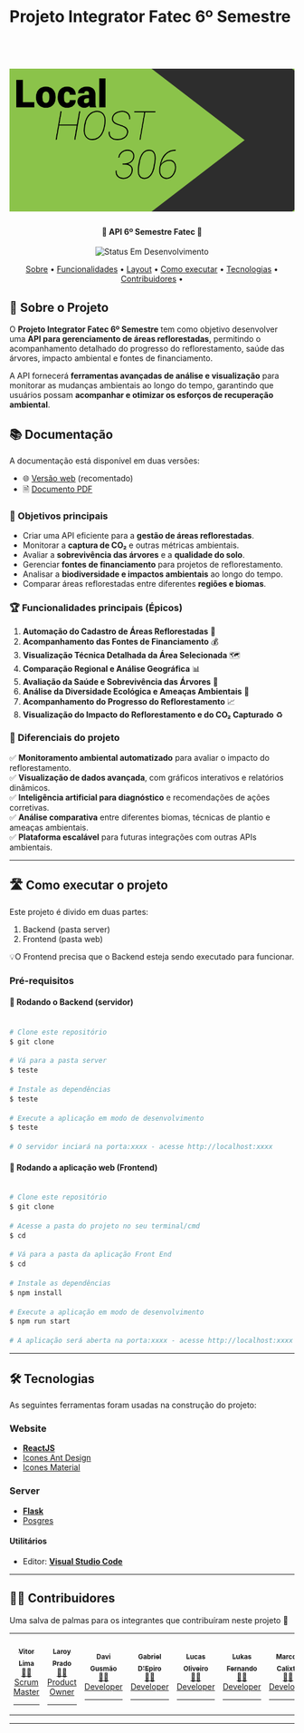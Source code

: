 # Projeto Integrator Fatec 6º Semestre
![]()

<p align="center">
 
</p>

<h1 align="center">
    <img alt="LocalHost306" title="#LocalHost06" src="https://github.com/Localhost-308/API-BD6/blob/main/assets/capa-github.png" />
</h1>

<h4 align="center"> 
    🚧 API 6º Semestre Fatec 🚧
</h4>

<p align="center">
    <img alt="Status Em Desenvolvimento" src="https://img.shields.io/badge/STATUS-EM%20DESENVOLVIMENTO-green">
    <!--<img alt="Status Concluído" src="https://img.shields.io/badge/STATUS-CONCLU%C3%8DDO-brightgreen">-->
</p>

<p align="center">
 <a href="#-sobre-o-projeto">Sobre</a> •
 <a href="#-funcionalidades">Funcionalidades</a> •
 <a href="#-layout">Layout</a> • 
 <a href="#-como-executar-o-projeto">Como executar</a> • 
 <a href="#-tecnologias">Tecnologias</a> • 
 <a href="#-contribuidores">Contribuidores</a> • 
</p>

## 🌱 Sobre o Projeto

O **Projeto Integrator Fatec 6º Semestre** tem como objetivo desenvolver uma **API para gerenciamento de áreas reflorestadas**, permitindo o acompanhamento detalhado do progresso do reflorestamento, saúde das árvores, impacto ambiental e fontes de financiamento.

A API fornecerá **ferramentas avançadas de análise e visualização** para monitorar as mudanças ambientais ao longo do tempo, garantindo que usuários possam **acompanhar e otimizar os esforços de recuperação ambiental**.

## 📚 Documentação
A documentação está disponível em duas versões:

- 🌐 [Versão web](https://localhost-308.github.io/manual/) (recomentado)
- 🗎 [Documento PDF](https://localhost-308.github.io/manual/pdf/document.pdf)

### 🎯 Objetivos principais
- Criar uma API eficiente para a **gestão de áreas reflorestadas**.
- Monitorar a **captura de CO₂** e outras métricas ambientais.
- Avaliar a **sobrevivência das árvores** e a **qualidade do solo**.
- Gerenciar **fontes de financiamento** para projetos de reflorestamento.
- Analisar a **biodiversidade e impactos ambientais** ao longo do tempo.
- Comparar áreas reflorestadas entre diferentes **regiões e biomas**.

### 🏆 Funcionalidades principais (Épicos)
1. **Automação do Cadastro de Áreas Reflorestadas** 📝
2. **Acompanhamento das Fontes de Financiamento** 💰
3. **Visualização Técnica Detalhada da Área Selecionada** 🗺️ 
4. **Comparação Regional e Análise Geográfica** 📊
5. **Avaliação da Saúde e Sobrevivência das Árvores** 🌳
6. **Análise da Diversidade Ecológica e Ameaças Ambientais** 🦜
7. **Acompanhamento do Progresso do Reflorestamento** 📈
8. **Visualização do Impacto do Reflorestamento e do CO₂ Capturado** ♻️ 


### 🚀 Diferenciais do projeto
✅ **Monitoramento ambiental automatizado** para avaliar o impacto do reflorestamento.  
✅ **Visualização de dados avançada**, com gráficos interativos e relatórios dinâmicos.  
✅ **Inteligência artificial para diagnóstico** e recomendações de ações corretivas.  
✅ **Análise comparativa** entre diferentes biomas, técnicas de plantio e ameaças ambientais.  
✅ **Plataforma escalável** para futuras integrações com outras APIs ambientais.  

---


## 🛣️ Como executar o projeto

Este projeto é divido em duas partes:
1. Backend (pasta server) 
2. Frontend (pasta web)

💡O Frontend precisa que o Backend esteja sendo executado para funcionar.

### Pré-requisitos

#### 🎲 Rodando o Backend (servidor)

```bash

# Clone este repositório
$ git clone 

# Vá para a pasta server
$ teste

# Instale as dependências
$ teste

# Execute a aplicação em modo de desenvolvimento
$ teste

# O servidor inciará na porta:xxxx - acesse http://localhost:xxxx

```


#### 🧭 Rodando a aplicação web (Frontend)

```bash

# Clone este repositório
$ git clone 

# Acesse a pasta do projeto no seu terminal/cmd
$ cd 

# Vá para a pasta da aplicação Front End
$ cd 

# Instale as dependências
$ npm install

# Execute a aplicação em modo de desenvolvimento
$ npm run start

# A aplicação será aberta na porta:xxxx - acesse http://localhost:xxxx

```

---

## 🛠 Tecnologias

As seguintes ferramentas foram usadas na construção do projeto:

### []()**Website**

- **[ReactJS](https://pt-br.reactjs.org/)**
- [Icones Ant Design](https://ant.design/components/icon)
- [Icones Material](https://fonts.google.com/icons)

### []()**Server** 

- **[Flask](https://flask.palletsprojects.com/en/stable/)**
- [Posgres](https://www.postgresql.org/)

#### []()**Utilitários**

-   Editor:  **[Visual Studio Code](https://code.visualstudio.com/)**

---

## 👨‍💻 Contribuidores

Uma salva de palmas para os integrantes que contribuíram neste projeto 👏

<table>
  <tr>
    <td align="center"><a href="https://github.com/VilRL"><img style="border-radius: 50%;" src="vitor.png" width="100px;" alt=""/><br /><sub><b>Vitor Lima</b></sub></a><br /><a href="https://github.com/VilRL" title="">👨‍💻<br>Scrum Master</a><hr></td>
    <td align="center"><a href="https://github.com/laroyprado"><img style="border-radius: 50%;" src="laroy.png" width="100px;" alt=""/><br /><sub><b>Laroy Prado</b></sub></a><br /><a href="https://github.com/laroyprado" title="">👨‍💻<br>Product Owner</a><hr></td>
    <td align="center"><a href=https://github.com/Davign10"><img style="border-radius: 50%;" src="davi.png" width="100px;" alt=""/><br /><sub><b>Davi Gusmão</b></sub></a><br /><a href="https://github.com/Davign10" title="">👨‍💻<br>Developer</a><hr></td>
    <td align="center"><a href="https://github.com/GabrielDepiro"><img style="border-radius: 50%;" src="gabriel.png" width="100px;" alt=""/><br /><sub><b>Gabriel D'Epiro</b></sub></a><br /><a href="https://github.com/GabrielDepiro" title="">👨‍💻<br>Developer</a><hr></td>
    <td align="center"><a href="https://github.com/LucasOliveira321"><img style="border-radius: 50%;" src="Lucas.png" width="100px;" alt=""/><br /><sub><b>Lucas Oliveiro</b></sub></a><br /><a href="https://github.com/LucasOliveira321" title="">👨‍💻<br>Developer</a><hr></td>
    <td align="center"><a href="https://github.com/LukasFernando"><img style="border-radius: 50%;" src="Lukas.png" width="100px;" alt=""/><br /><sub><b>Lukas Fernando</b></sub></a><br /><a href="https://github.com/LukasFernando" title="">👨‍💻<br>Developer</a><hr></td>
    <td align="center"><a href="https://github.com/Marcoskisto"><img style="border-radius: 50%;" src="Marcos.png" width="100px;" alt=""/><br /><sub><b>Marcos Calixto</b></sub></a><br /><a href="https://github.com/Marcoskisto" title="">👨‍💻<br>Developer</a><hr></td>
  </tr>
  
  
</table>

---


